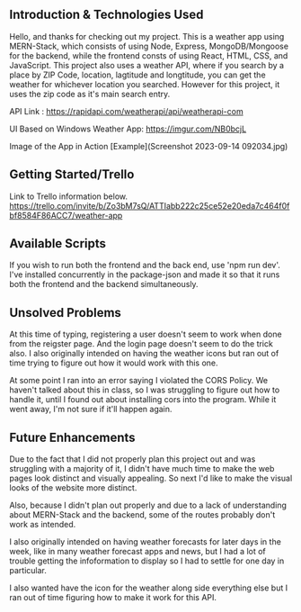## Introduction & Technologies Used
Hello, and thanks for checking out my project. This is a weather app using MERN-Stack, which consists of using Node, Express, MongoDB/Mongoose for the backend, while the frontend consts of using React, HTML, CSS, and JavaScript. This project also uses a weather API, where if you search by a place by ZIP Code, location, lagtitude and longtitude, you can get the weather for whichever location you searched. However for this project, it uses the zip code as it's main search entry.

API Link : https://rapidapi.com/weatherapi/api/weatherapi-com

UI Based on Windows Weather App: https://imgur.com/NB0bcjL

Image of the App in Action
[Example](Screenshot 2023-09-14 092034.jpg)
## Getting Started/Trello
Link to Trello information below.
https://trello.com/invite/b/Zo3bM7sQ/ATTIabb222c25ce52e20eda7c464f0fbf8584F86ACC7/weather-app

## Available Scripts

If you wish to run both the frontend and the back end, use 'npm run dev'. I've installed concurrently in the package-json and made it so that it runs both the frontend and the backend simultaneously.

## Unsolved Problems
At this time of typing, registering a user doesn't seem to work when done from the reigster page. And the login page doesn't seem to do the trick also.
I also originally intended on having the weather icons but ran out of time trying to figure out how it would work with this one.

At some point I ran into an error saying I violated the CORS Policy. We haven't talked about this in class, so I was struggling to figure out how to handle it, until I found out about installing cors into the program. While it went away, I'm not sure if it'll happen again.
## Future Enhancements
Due to the fact that I did not properly plan this project out and was struggling with a majority of it, I didn't have much time to make the web pages look distinct and visually appealing. So next I'd like to make the visual looks of the website more distinct. 

Also, because I didn't plan out properly and due to a lack of understanding about MERN-Stack and the backend, some of the routes probably don't work as intended.

I also originally intended on having weather forecasts for later days in the week, like in many weather forecast apps and news, but I had a lot of trouble getting the infoformation to display so I had to settle for one day in particular.

I also wanted have the icon for the weather along side everything else but I ran out of time figuring how to make it work for this API.